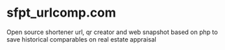 # sfpt_urlcomp.com

Open source shortener url, qr creator and web snapshot based on php to save historical comparables on real estate appraisal
